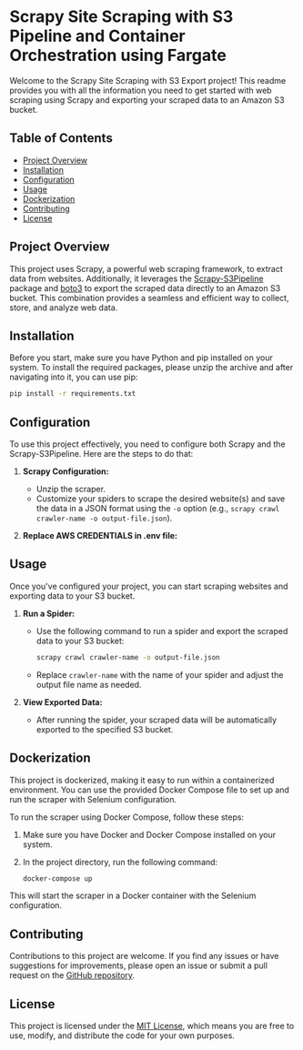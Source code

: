 # Scrapy Site Scraping with S3 Pipeline and Container Orchestration using Fargate

Welcome to the Scrapy Site Scraping with S3 Export project! This readme provides you with all the information you need to get started with web scraping using Scrapy and exporting your scraped data to an Amazon S3 bucket.

## Table of Contents

- [Project Overview](#project-overview)
- [Installation](#installation)
- [Configuration](#configuration)
- [Usage](#usage)
- [Dockerization](#dockerization)
- [Contributing](#contributing)
- [License](#license)

## Project Overview

This project uses Scrapy, a powerful web scraping framework, to extract data from websites. Additionally, it leverages the [Scrapy-S3Pipeline](https://github.com/orangain/scrapy-s3pipeline) package and [boto3](https://boto3.amazonaws.com/v1/documentation/api/latest/index.html) to export the scraped data directly to an Amazon S3 bucket. This combination provides a seamless and efficient way to collect, store, and analyze web data.

## Installation

Before you start, make sure you have Python and pip installed on your system. To install the required packages, please unzip the archive and after navigating into it, you can use pip:

```bash
pip install -r requirements.txt
```

## Configuration

To use this project effectively, you need to configure both Scrapy and the Scrapy-S3Pipeline. Here are the steps to do that:

1. **Scrapy Configuration:**

   - Unzip the scraper.
   - Customize your spiders to scrape the desired website(s) and save the data in a JSON format using the `-o` option (e.g., `scrapy crawl crawler-name -o output-file.json`).

2. **Replace AWS CREDENTIALS in .env file:**

## Usage

Once you've configured your project, you can start scraping websites and exporting data to your S3 bucket.

1. **Run a Spider:**

   - Use the following command to run a spider and export the scraped data to your S3 bucket:
     ```bash
     scrapy crawl crawler-name -o output-file.json
     ```
   - Replace `crawler-name` with the name of your spider and adjust the output file name as needed.

2. **View Exported Data:**
   - After running the spider, your scraped data will be automatically exported to the specified S3 bucket.

## Dockerization

This project is dockerized, making it easy to run within a containerized environment. You can use the provided Docker Compose file to set up and run the scraper with Selenium configuration.

To run the scraper using Docker Compose, follow these steps:

1. Make sure you have Docker and Docker Compose installed on your system.

2. In the project directory, run the following command:

   ```bash
   docker-compose up
   ```

This will start the scraper in a Docker container with the Selenium configuration.

## Contributing

Contributions to this project are welcome. If you find any issues or have suggestions for improvements, please open an issue or submit a pull request on the [GitHub repository](https://github.com/your-repository-link).

## License

This project is licensed under the [MIT License](LICENSE), which means you are free to use, modify, and distribute the code for your own purposes.

